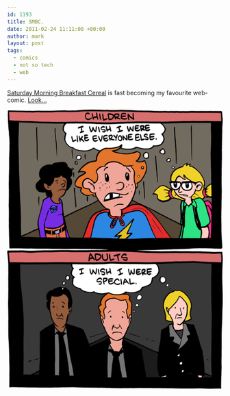 ```yaml
---
id: 1193
title: SMBC.
date: 2011-02-24 11:11:08 +00:00
author: mark
layout: post
tags:
  - comics
  - not so tech
  - web
---
```

[Saturday Morning Breakfast Cereal](http://www.smbc-comics.com/) is fast becoming my favourite web-comic. [Look&#8230;](http://www.smbc-comics.com/index.php?db=comics&id=2140)

![SMBC 2011-01-30](/images/fromwp/2011/02/smbc20110130.gif)
